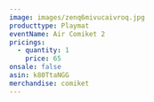 ```yaml
---
image: images/zenq6mivucaivroq.jpg
producttype: Playmat
eventName: Air Comiket 2
pricings:
  - quantity: 1
    price: 65
onsale: false
asin: k80TtaNGG
merchandise: comiket
---
```

